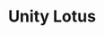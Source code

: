 ---
pid: pt244
title: Unity Lotus
location_transcription: Fairmount
coordinates: "[-75.185329906637, 39.970796526031]"
zipcode: '19130'
gen_neighborhood: North Philadelphia
neighborhood: Art Museum,Francisville
outside_phl: 
age: '24'
age_range: 20-29
instagram: 
image_file_name: pt_244.jpg
proposal_transcription: I would like to see a mural about unity and peace for all
  people of Philadelphia in a lotus flower.
topic: Unity,Love
topic_summary: 0, 0, 0
type: Mural
keywords_other: unity, peace, lotus
credit: 
image_labels: 
twitter: 
facebook: 
permalink: "/monuments/pt244/"
layout: item-page
---
